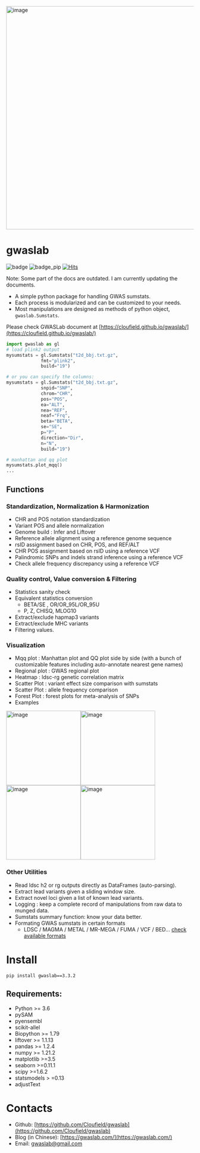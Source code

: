<img width="600" alt="image" src="https://user-images.githubusercontent.com/40289485/197167760-5f761f5e-5856-4b27-a540-8b9cd90bdadb.png">

# gwaslab

![badge](https://img.shields.io/badge/release-v3.3.2-brightgreen)
![badge_pip](https://img.shields.io/pypi/dm/gwaslab)
[![Hits](https://hits.seeyoufarm.com/api/count/incr/badge.svg?url=https%3A%2F%2Fcloufield.github.io%2Fgwaslab%2F&count_bg=%2379C83D&title_bg=%23555555&icon=&icon_color=%23E7E7E7&title=hits&edge_flat=false)](https://hits.seeyoufarm.com)

Note:  Some part of the docs are outdated. I am currently updating the documents.

* A simple python package for handling GWAS sumstats.
* Each process is modularized and can be customized to your needs.
* Most manipulations are designed as methods of python object, `gwaslab.Sumstats`.

Please check GWASLab document at [https://cloufield.github.io/gwaslab/](https://cloufield.github.io/gwaslab/)

```python
import gwaslab as gl
# load plink2 output
mysumstats = gl.Sumstats("t2d_bbj.txt.gz",
             fmt="plink2",
             build="19")

# or you can specify the columns:
mysumstats = gl.Sumstats("t2d_bbj.txt.gz",
             snpid="SNP",
             chrom="CHR",
             pos="POS",
             ea="ALT",
             nea="REF",
             neaf="Frq",
             beta="BETA",
             se="SE",
             p="P",
             direction="Dir",
             n="N",
             build="19")

# manhattan and qq plot
mysumstats.plot_mqq()
...
```

## Functions

### Standardization, Normalization & Harmonization

- CHR and POS notation standardization
- Variant POS and allele normalization
- Genome build : Infer and Liftover 
- Reference allele alignment using a reference genome sequence
- rsID assignment based on CHR, POS, and REF/ALT
- CHR POS assignment based on rsID using a reference VCF
- Palindromic SNPs and indels strand inference using a reference VCF
- Check allele frequency discrepancy using a reference VCF

### Quality control, Value conversion & Filtering

- Statistics sanity check
- Equivalent statistics conversion
    - BETA/SE , OR/OR_95L/OR_95U
    - P, Z, CHISQ, MLOG10
- Extract/exclude hapmap3 variants 
- Extract/exclude MHC variants
- Filtering values.

### Visualization

- Mqq plot : Manhattan plot and QQ plot side by side (with a bunch of customizable features including auto-annotate nearest gene names)
- Regional plot : GWAS regional plot
- Heatmap : ldsc-rg genetic correlation matrix
- Scatter Plot : variant effect size comparison with sumstats
- Scatter Plot : allele frequency comparison 
- Forest Plot : forest plots for meta-analysis of SNPs
- Examples

<img height="200" alt="image" src="https://user-images.githubusercontent.com/40289485/195526882-dff70593-752d-4672-901e-0b3cea3d8cda.png"><img height="200" alt="image" src="https://user-images.githubusercontent.com/40289485/195526361-af2c736a-13ac-4849-9966-5139b9b1a148.png"><img height="200" alt="image" src="https://user-images.githubusercontent.com/40289485/195526481-df060ad5-dc61-4e35-ab37-3ea45ed00618.png"><img height="200" alt="image" src="https://user-images.githubusercontent.com/40289485/195526537-74547da8-85c1-4e47-859e-311a72fb8c73.png">

### Other Utilities

- Read ldsc h2 or rg outputs directly as DataFrames (auto-parsing).
- Extract lead variants given a sliding window size.
- Extract novel loci given a list of known lead variants.
- Logging : keep a complete record of manipulations from raw data to munged data.
- Sumstats summary function: know your data better. 
- Formating GWAS sumstats in certain formats
  - LDSC / MAGMA / METAL / MR-MEGA / FUMA / VCF / BED... [check available formats](https://github.com/Cloufield/formatbook)

# Install

```
pip install gwaslab==3.3.2
```


## Requirements:

- Python >= 3.6
- pySAM 
- pyensembl
- scikit-allel
- Biopython >= 1.79
- liftover >= 1.1.13
- pandas >= 1.2.4
- numpy >= 1.21.2
- matplotlib >=3.5
- seaborn >=0.11.1
- scipy >=1.6.2
- statsmodels > =0.13
- adjustText

# Contacts
* Github: [https://github.com/Cloufield/gwaslab](https://github.com/Cloufield/gwaslab)
* Blog (in Chinese): [https://gwaslab.com/](https://gwaslab.com/)
* Email: gwaslab@gmail.com


